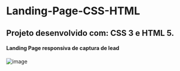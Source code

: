 # Landing-Page-CSS-HTML

## Projeto desenvolvido com: CSS 3 e HTML 5.

#### Landing Page responsiva de captura de lead

![image](https://user-images.githubusercontent.com/114107187/202794512-0bcbea5e-b9a5-45f5-b93e-0d88658e86fa.png)
